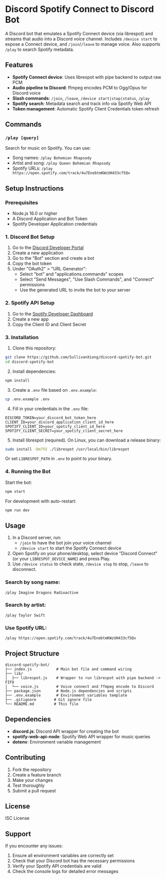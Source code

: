# Discord Spotify Connect to Discord Bot

A Discord bot that emulates a Spotify Connect device (via librespot) and streams that audio into a Discord voice channel. Includes `/device start` to expose a Connect device, and `/join`/`/leave` to manage voice. Also supports `/play` to search Spotify metadata.

## Features

- **Spotify Connect device**: Uses librespot with pipe backend to output raw PCM
- **Audio pipeline to Discord**: ffmpeg encodes PCM to Ogg/Opus for Discord voice
- **Slash commands**: `/join`, `/leave`, `/device start|stop|status`, `/play`
- **Spotify search**: Metadata search and track info via Spotify Web API
- **Token management**: Automatic Spotify Client Credentials token refresh

## Commands

### `/play [query]`
Search for music on Spotify. You can use:
- Song names: `/play Bohemian Rhapsody`
- Artist and song: `/play Queen Bohemian Rhapsody`
- Spotify URLs: `/play https://open.spotify.com/track/4u7EnebtmKWzUH433cf5Qv`

## Setup Instructions

### Prerequisites
- Node.js 16.0 or higher
- A Discord Application and Bot Token
- Spotify Developer Application credentials

### 1. Discord Bot Setup

1. Go to the [Discord Developer Portal](https://discord.com/developers/applications)
2. Create a new application
3. Go to the "Bot" section and create a bot
4. Copy the bot token
5. Under "OAuth2" > "URL Generator":
   - Select "bot" and "applications.commands" scopes
   - Select "Send Messages", "Use Slash Commands", and "Connect" permissions
   - Use the generated URL to invite the bot to your server

### 2. Spotify API Setup

1. Go to the [Spotify Developer Dashboard](https://developer.spotify.com/dashboard)
2. Create a new app
3. Copy the Client ID and Client Secret

### 3. Installation

1. Clone this repository:
```bash
git clone https://github.com/SullivanXiong/discord-spotify-bot.git
cd discord-spotify-bot
```

2. Install dependencies:
```bash
npm install
```

3. Create a `.env` file based on `.env.example`:
```bash
cp .env.example .env
```

4. Fill in your credentials in the `.env` file:
```env
DISCORD_TOKEN=your_discord_bot_token_here
CLIENT_ID=your_discord_application_client_id_here
SPOTIFY_CLIENT_ID=your_spotify_client_id_here
SPOTIFY_CLIENT_SECRET=your_spotify_client_secret_here
```

5. Install librespot (required). On Linux, you can download a release binary:
```bash
sudo install -Dm755 ./librespot /usr/local/bin/librespot
```
Or set `LIBRESPOT_PATH` in `.env` to point to your binary.

### 4. Running the Bot

Start the bot:
```bash
npm start
```

For development with auto-restart:
```bash
npm run dev
```

## Usage

1. In a Discord server, run:
   - `/join` to have the bot join your voice channel
   - `/device start` to start the Spotify Connect device
2. Open Spotify on your phone/desktop, select device "Discord Connect" (or your `LIBRESPOT_DEVICE_NAME`) and press Play.
3. Use `/device status` to check state, `/device stop` to stop, `/leave` to disconnect.

### Search by song name:
```
/play Imagine Dragons Radioactive
```

### Search by artist:
```
/play Taylor Swift
```

### Use Spotify URL:
```
/play https://open.spotify.com/track/4u7EnebtmKWzUH433cf5Qv
```

## Project Structure

```
discord-spotify-bot/
├── index.js           # Main bot file and command wiring
├── lib/
│  ├── librespot.js    # Wrapper to run librespot with pipe backend -> FIFO
│  └── voice.js        # Voice connect and ffmpeg encode to Discord
├── package.json       # Node.js dependencies and scripts
├── .env.example       # Environment variables template
├── .gitignore        # Git ignore file
└── README.md         # This file
```

## Dependencies

- **discord.js**: Discord API wrapper for creating the bot
- **spotify-web-api-node**: Spotify Web API wrapper for music queries
- **dotenv**: Environment variable management

## Contributing

1. Fork the repository
2. Create a feature branch
3. Make your changes
4. Test thoroughly
5. Submit a pull request

## License

ISC License

## Support

If you encounter any issues:
1. Ensure all environment variables are correctly set
2. Check that your Discord bot has the necessary permissions
3. Verify your Spotify API credentials are valid
4. Check the console logs for detailed error messages
